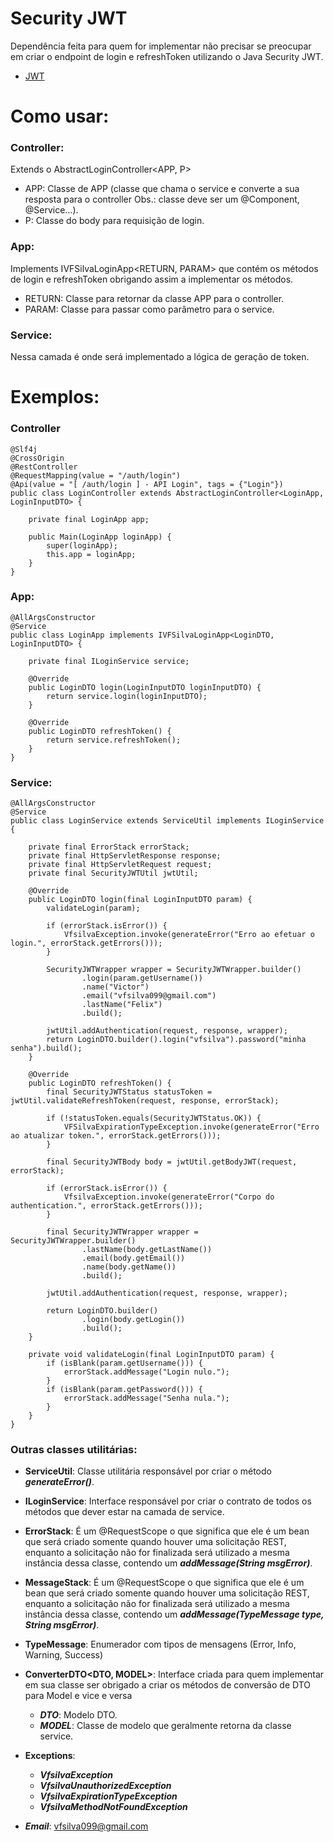 # Security JWT
Dependência feita para quem for implementar não precisar se preocupar
em criar o endpoint de login e refreshToken utilizando o Java Security JWT.

- [JWT](https://jwt.io/)

# Como usar:
### Controller:
Extends o AbstractLoginController<APP, P>
- APP: Classe de APP (classe que chama o service e converte a sua resposta para o controller 
  Obs.: classe deve ser um @Component, @Service…).
- P: Classe do body para requisição de login.

### App:
Implements IVFSilvaLoginApp<RETURN, PARAM> que contém os métodos de login e refreshToken obrigando assim a implementar os métodos.
- RETURN: Classe para retornar da classe APP para o controller.
- PARAM: Classe para passar como parâmetro para o service.

### Service:
Nessa camada é onde será implementado a lógica de geração de token.

# Exemplos: 
### Controller

```
@Slf4j
@CrossOrigin
@RestController
@RequestMapping(value = "/auth/login")
@Api(value = "[ /auth/login ] - API Login", tags = {"Login"})
public class LoginController extends AbstractLoginController<LoginApp, LoginInputDTO> {

    private final LoginApp app;

    public Main(LoginApp loginApp) {
        super(loginApp);
        this.app = loginApp;
    }
}
```
### App:
```
@AllArgsConstructor
@Service
public class LoginApp implements IVFSilvaLoginApp<LoginDTO, LoginInputDTO> {

    private final ILoginService service;

    @Override
    public LoginDTO login(LoginInputDTO loginInputDTO) {
        return service.login(loginInputDTO);
    }

    @Override
    public LoginDTO refreshToken() {
        return service.refreshToken();
    }
}
```
### Service:
```
@AllArgsConstructor
@Service
public class LoginService extends ServiceUtil implements ILoginService {

    private final ErrorStack errorStack;
    private final HttpServletResponse response;
    private final HttpServletRequest request;
    private final SecurityJWTUtil jwtUtil;

    @Override
    public LoginDTO login(final LoginInputDTO param) {
        validateLogin(param);

        if (errorStack.isError()) {
            VfsilvaException.invoke(generateError("Erro ao efetuar o login.", errorStack.getErrors()));
        }

        SecurityJWTWrapper wrapper = SecurityJWTWrapper.builder()
                .login(param.getUsername())
                .name("Victor")
                .email("vfsilva099@gmail.com")
                .lastName("Felix")
                .build();

        jwtUtil.addAuthentication(request, response, wrapper);
        return LoginDTO.builder().login("vfsilva").password("minha senha").build();
    }

    @Override
    public LoginDTO refreshToken() {
        final SecurityJWTStatus statusToken = jwtUtil.validateRefreshToken(request, response, errorStack);

        if (!statusToken.equals(SecurityJWTStatus.OK)) {
            VFSilvaExpirationTypeException.invoke(generateError("Erro ao atualizar token.", errorStack.getErrors()));
        }

        final SecurityJWTBody body = jwtUtil.getBodyJWT(request, errorStack);

        if (errorStack.isError()) {
            VfsilvaException.invoke(generateError("Corpo do authentication.", errorStack.getErrors()));
        }

        final SecurityJWTWrapper wrapper = SecurityJWTWrapper.builder()
                .lastName(body.getLastName())
                .email(body.getEmail())
                .name(body.getName())
                .build();

        jwtUtil.addAuthentication(request, response, wrapper);

        return LoginDTO.builder()
                .login(body.getLogin())
                .build();
    }

    private void validateLogin(final LoginInputDTO param) {
        if (isBlank(param.getUsername())) {
            errorStack.addMessage("Login nulo.");
        }
        if (isBlank(param.getPassword())) {
            errorStack.addMessage("Senha nula.");
        }
    }
}
```

### Outras classes utilitárias:
- **ServiceUtil**: Classe utilitária responsável por criar o método ***generateError()***.
- **ILoginService**: Interface responsável por criar o contrato de todos os métodos que dever estar na camada de service.
- **ErrorStack**: É um @RequestScope o que significa que ele é um bean que será criado somente quando houver uma solicitação REST,
  enquanto a solicitação não for finalizada será utilizado a mesma instância dessa classe, contendo um ***addMessage(String msgError)***. 
- **MessageStack**: É um @RequestScope o que significa que ele é um bean que será criado somente quando houver uma solicitação REST,
  enquanto a solicitação não for finalizada será utilizado a mesma instância dessa classe, contendo um ***addMessage(TypeMessage type, String msgError)***.
- **TypeMessage**: Enumerador com tipos de mensagens (Error, Info, Warning, Success)
- **ConverterDTO<DTO, MODEL>**: Interface criada para quem implementar em sua classe ser obrigado a criar os métodos de conversão de DTO para Model e vice e versa
  - ***DTO***: Modelo DTO.
  - ***MODEL***: Classe de modelo que geralmente retorna da classe service.
- **Exceptions**:
  - ***VfsilvaException***
  - ***VfsilvaUnauthorizedException***
  - ***VfsilvaExpirationTypeException***
  - ***VfsilvaMethodNotFoundException***
  
- ***Email***: vfsilva099@gmail.com
